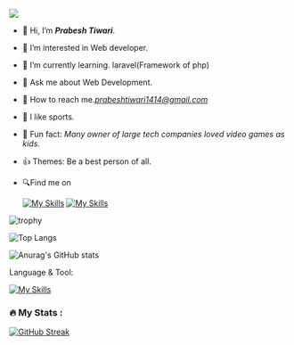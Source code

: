 ![](https://komarev.com/ghpvc/?username=prabeshtiwari&color=brightgreen)
- 👋 Hi, I’m <b><i>Prabesh Tiwari</b></i>.
- 👀 I’m interested in Web developer.
- 🌱 I’m currently learning. laravel(Framework of php)
- 💬  Ask me about Web Development.
- 🤝 How to reach me.<i>prabeshtiwari1414@gmail.com</i>
- 💓 I like sports.
- 🙂 Fun fact: <i>Many owner of large tech     companies loved video games as kids.</i>
- 👍 Themes: Be a best person of all.
- 🔍Find me on

   <a herf="https://www.instagram.com/prabeshtiwari1414/" target="_blank"> [![My Skills](https://skillicons.dev/icons?i=instagram)](https://www.instagram.com/prabeshtiwari1414/)</a>
   <a herf="https://www.linkedin.com/in/prabeshtiwari1414/" target="_blank"> [![My Skills](https://skillicons.dev/icons?i=linkedin)](https://www.linkedin.com/in/prabeshtiwari1414/)</a>


![trophy](https://github-profile-trophy.vercel.app/?username=prabeshtiwari1414&theme=onedark)


![Top Langs](https://github-readme-stats.vercel.app/api/top-langs/?username=prabeshtiwari1414&theme=merko&hide_progress=true)


  ![Anurag's GitHub stats](https://github-readme-stats.vercel.app/api?username=prabeshtiwari1414&theme=merko&show_icons=true)


Language & Tool:  

[![My Skills](https://skillicons.dev/icons?i=laravel,html,css,bootstrap,js,jquery,c,cs,cpp,java,dotnet,php,git,github,linux,mysql,vscode)]()
<!---
prabeshtiwari1414/prabeshtiwari1414 is a ✨ special ✨ repository because its `README.md` (this file) appears on your GitHub profile.
You can click the Preview link to take a look at your changes.
--->
### :fire: My Stats :
[![GitHub Streak](https://streak-stats.demolab.com/?user=prabeshtiwari1414&theme=merko)](https://git.io/streak-stats)



